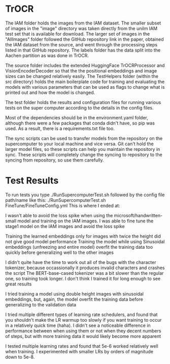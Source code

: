 # TrOCR

The IAM folder holds the images from the IAM dataset. The smaller subset of images in the "image" directory was taken directly from the unilm IAM test set that is available for download. The larger set of images in the "AllImages" folder followed the GitHub repository link in the paper, obtained the IAM dataset from the source, and went through the processing steps listed in that GitHub repository. The labels folder has the data split into the Aachen partition as was done in TrOCR.

The source folder includes the extended HuggingFace TrOCRProcessor and VisionEncoderDecoder so that the the positional embeddings and image sizes can be changed
relatively easily. The TestHelpers folder (within the src directory) holds the main boilerplate code for training and evaluating the models with various parameters that can be used as flags to change what is printed out and how the model is changed.

The test folder holds the results and configuration files for running various tests on the super computer according to the details in the config files.

Most of the dependencies should be in the environment.yaml folder, although there were a few packages that conda didn't have, so pip was used. As a result, there is
a requirements.txt file too.

The sync scripts can be used to transfer models from the repository on the supercomputer to your local machine and vice versa. Git can't hold the larger model files, so these scripts can help you maintain the repository in sync. These scripts will completely change the syncing to repository to the syncing from repository, so use them carefully.

# Test Results
To run tests you type ./RunSupercomputerTest.sh followed by the config file path/name like this: ./RunSupercomputerTest.sh FineTune/FineTuneConfig.yml
This is where I ended at:

I wasn't able to avoid the loss spike when using the microsoft/handwritten-small model and training on the IAM images.
I was able to fine tune the stage1 model on the IAM images and avoid the loss spike

Training the learned embeddings only for images with twice the height did not give good model performance
Training the model while using Sinusoidal embeddings (unfreezing and entire model) overfit the training data too quickly before generalizing well to the other images

I didn't quite have the time to work out all of the bugs with the character tokenizer, because occassionally it produces invalid characters and crashes the script
The BERT-base-cased tokenizer was a bit slower than the regular one, so training took longer. I don't think I trained it for long enough to see great results

I tried training a model using double height images with sinusoidal embeddings, but, again, the model overfit the training data before generalizing to the validation data

I tried multiple different types of learning rate schedulers, and found that you shouldn't make the LR warmup too slowly if you want training to occur in a relatively quick time (haha). I didn't see a noticeable difference in performance between when using them or not when they decent numbers of steps, but with more training data it would likely become more apparent

I tested multiple learning rates and found that 5e-6 worked relatively well when training. I experimented with smaller LRs by orders of magnitude down to 5e-8.